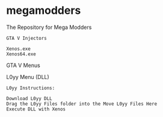 # megamodders
The Repository for Mega Modders

~~~~~~~~~~~~~~~
GTA V Injectors

Xenos.exe
Xenos64.exe
~~~~~~~~~~~~~~~
GTA V Menus

L0yy Menu (DLL)
~~~~~~~~~~~~~~~
L0yy Instructions:

Download L0yy DLL
Drag the L0yy Files folder into the Move L0yy Files Here
Execute DLL with Xenos
~~~~~~~~~~~~~~~
